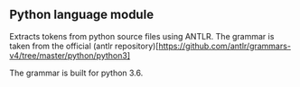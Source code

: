 ## Python language module

Extracts tokens from python source files using ANTLR. The grammar is taken from the official (antlr repository)[https://github.com/antlr/grammars-v4/tree/master/python/python3]

The grammar is built for python 3.6.